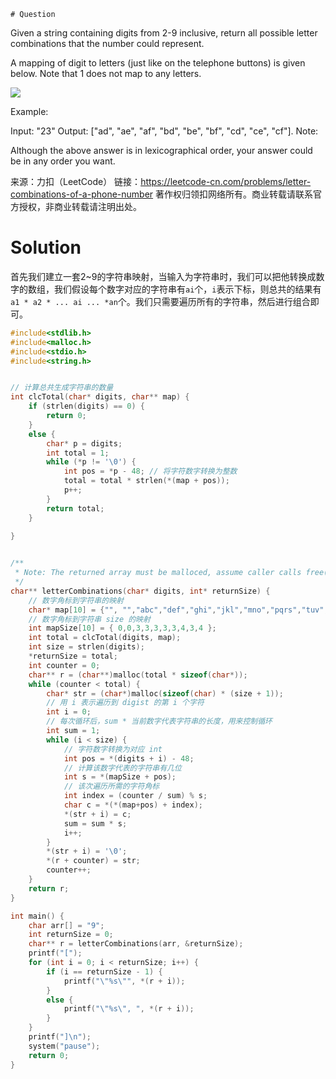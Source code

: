 	# Question

Given a string containing digits from 2-9 inclusive, return all possible letter combinations that the number could represent.

A mapping of digit to letters (just like on the telephone buttons) is given below. Note that 1 does not map to any letters.

![](D:\project\studyAlgorithms\LetterCombinationsOfAPhoneNumber\LetterCombinationsOfAPhoneNumber\Telephone.svg.webp)

Example:

Input: "23"
Output: ["ad", "ae", "af", "bd", "be", "bf", "cd", "ce", "cf"].
Note:

Although the above answer is in lexicographical order, your answer could be in any order you want.

来源：力扣（LeetCode）
链接：https://leetcode-cn.com/problems/letter-combinations-of-a-phone-number
著作权归领扣网络所有。商业转载请联系官方授权，非商业转载请注明出处。



# Solution

首先我们建立一套2~9的字符串映射，当输入为字符串时，我们可以把他转换成数字的数组，我们假设每个数字对应的字符串有`ai`个，`i`表示下标，则总共的结果有`a1 * a2 * ... ai ... *an`个。我们只需要遍历所有的字符串，然后进行组合即可。

```c
#include<stdlib.h>
#include<malloc.h>
#include<stdio.h>
#include<string.h>


// 计算总共生成字符串的数量
int clcTotal(char* digits, char** map) {
	if (strlen(digits) == 0) {
		return 0;
	}
	else {
		char* p = digits;
		int total = 1;
		while (*p != '\0') {
			int pos = *p - 48; // 将字符数字转换为整数
			total = total * strlen(*(map + pos));
			p++;
		}
		return total;
	}
	
}


/**
 * Note: The returned array must be malloced, assume caller calls free().
 */
char** letterCombinations(char* digits, int* returnSize) {
	// 数字角标到字符串的映射
	char* map[10] = {"", "","abc","def","ghi","jkl","mno","pqrs","tuv","wxyz" };
	// 数字角标到字符串 size 的映射
	int mapSize[10] = { 0,0,3,3,3,3,3,4,3,4 };
	int total = clcTotal(digits, map);
	int size = strlen(digits);
	*returnSize = total;
	int counter = 0;
	char** r = (char**)malloc(total * sizeof(char*));
	while (counter < total) {
		char* str = (char*)malloc(sizeof(char) * (size + 1));
		// 用 i 表示遍历到 digist 的第 i 个字符
		int i = 0;
		// 每次循环后，sum * 当前数字代表字符串的长度，用来控制循环
		int sum = 1;
		while (i < size) {
			// 字符数字转换为对应 int
			int pos = *(digits + i) - 48;
			// 计算该数字代表的字符串有几位
			int s = *(mapSize + pos);
			// 该次遍历所需的字符角标
			int index = (counter / sum) % s;
			char c = *(*(map+pos) + index);
			*(str + i) = c;
			sum = sum * s;
			i++;
		}
		*(str + i) = '\0';
		*(r + counter) = str;
		counter++;
	}
	return r;
}

int main() {
	char arr[] = "9";
	int returnSize = 0;
	char** r = letterCombinations(arr, &returnSize);
	printf("[");
	for (int i = 0; i < returnSize; i++) {
		if (i == returnSize - 1) {
			printf("\"%s\"", *(r + i));
		}
		else {
			printf("\"%s\", ", *(r + i));
		}
	}
	printf("]\n");
	system("pause");
	return 0;
}
```

